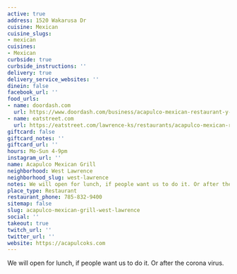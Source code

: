 ```yaml
---
active: true
address: 1520 Wakarusa Dr
cuisine: Mexican
cuisine_slugs:
- mexican
cuisines:
- Mexican
curbside: true
curbside_instructions: ''
delivery: true
delivery_service_websites: ''
dinein: false
facebook_url: ''
food_urls:
- name: doordash.com
  url: https://www.doordash.com/business/acapulco-mexican-restaurant-y-cantina-6798/
- name: eatstreet.com
  url: https://eatstreet.com/lawrence-ks/restaurants/acapulco-mexican-restaurant
giftcard: false
giftcard_notes: ''
giftcard_url: ''
hours: Mo-Sun 4-9pm
instagram_url: ''
name: Acapulco Mexican Grill
neighborhood: West Lawrence
neighborhood_slug: west-lawrence
notes: We will open for lunch, if people want us to do it. Or after the corona virus.
place_type: Restaurant
restaurant_phone: 785-832-9400
sitemap: false
slug: acapulco-mexican-grill-west-lawrence
social: ''
takeout: true
twitch_url: ''
twitter_url: ''
website: https://acapulcoks.com
---
```


We will open for lunch, if people want us to do it. Or after the corona virus.